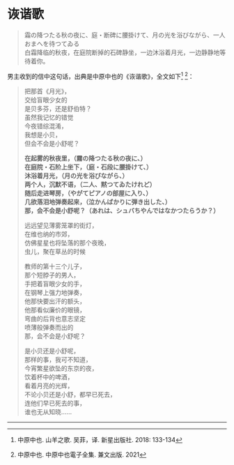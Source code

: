 # 诙谐歌

> 霜の降つたる秋の夜に、庭・断碑に腰掛けて、月の光を浴びながら、一人おまへを待つてゐる  
> 白霜降临的秋夜，在庭院断掉的石碑静坐，一边沐浴着月光，一边静静地等待着你。

男主收到的信中这句话，出典是中原中也的《诙谐歌》，全文如下[^1] [^2]：

> 把那首《月光》，  
> 交给盲眼少女的  
> 是贝多芬，还是舒伯特？  
> 虽然我记忆的错觉  
> 今夜错综混淆，  
> 我想是小贝，  
> 但会不会是小舒呢？
>
> **在起雾的秋夜里，（霧の降つたる秋の夜に、）**  
> **在庭院・石阶上坐下，（庭・石段に腰掛けて、）**  
> **沐浴着月光，（月の光を浴びながら、）**  
> **两个人，沉默不语，（二人、黙つてゐたけれど）**  
> **随后走进琴房，（やがてピアノの部屋に入り、）**  
> **几欲落泪地弹奏起来，（泣かんばかりに弾き出した、）**  
> **那，会不会是小舒呢？（あれは、シュバちやんではなかつたらうか？）**
>
> 远远望见薄雾笼罩的街灯，  
> 在维也纳的市郊，  
> 仿佛星星也将坠落的那个夜晚，  
> 虫儿，聚在草丛的时候
>
> 教师的第十三个儿子，  
> 那个短脖子的男人，  
> 手把着盲眼少女的手，  
> 在钢琴上强力地弹奏，  
> 他那快要出汗的额头，  
> 他那看似廉价的眼镜，  
> 弯曲的后背也意志坚定  
> 喷薄般弹奏而出的  
> 那，会不会是小舒呢？
>
> 是小贝还是小舒呢，  
> 那样的事，我可不知道，  
> 今宵繁星欲坠的东京的夜，  
> 饮着杯中的啤酒，  
> 看着月亮的光辉，  
> 不论小贝还是小舒，都早已死去，  
> 连他们早已死去的事，  
> 谁也无从知晓……

---

[^1]: 中原中也. 山羊之歌. 吴菲，译. 新星出版社. 2018: 133-134
[^2]: 中原中也. 中原中也電子全集. 兼文出版. 2021

